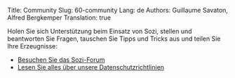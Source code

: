 Title: Community
Slug: 60-community
Lang: de
Authors: Guillaume Savaton, Alfred Bergkemper
Translation: true

Holen Sie sich Unterstützung beim Einsatz von Sozi, stellen und beantworten Sie Fragen,
tauschen Sie Tipps und Tricks aus und teilen Sie Ihre Erzeugnisse:

* [Besuchen Sie das Sozi-Forum](/community)
* [Lesen Sie alles über unsere Datenschutzrichtlinien](|filename|privacy.md)
